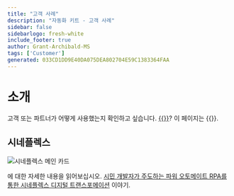 ```yaml
---
title: "고객 사례"
description: "자동화 키트 - 고객 사례"
sidebar: false
sidebarlogo: fresh-white
include_footer: true
author: Grant-Archibald-MS
tags: ['Customer']
generated: 033CD1DD9E40DA075DEA802704E59C1383364FAA
---
```


# 소개

고객 또는 파트너가 어떻게 사용했는지 확인하고 싶습니다. [{{<product-name>}}](https://aka.ms/ak4pp)? 이 페이지는 {{<product-name>}}.

## 시네플렉스

![시네플렉스 메인 카드](https://msflowblogscdn.azureedge.net/wp-content/uploads/2022/09/Cieneplex-Main-Card.jpg)

에 대한 자세한 내용을 읽어보십시오. [시민 개발자가 주도하는 파워 오토메이트 RPA를 통한 시네플렉스 디지털 트랜스포메이션](https://powerautomate.microsoft.com/blog/cineplex-digital-transformation-with-power-automate-rpa-led-by-citizen-developers/) 이야기.
